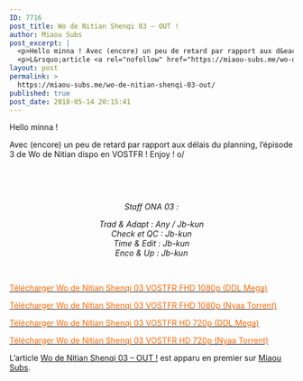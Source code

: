 ```yaml
---
ID: 7716
post_title: Wo de Nitian Shenqi 03 – OUT !
author: Miaou Subs
post_excerpt: |
  <p>Hello minna ! Avec (encore) un peu de retard par rapport aux d&eacute;lais du planning, l&rsquo;&eacute;pisode 3 de Wo de Nitian dispo en VOSTFR ! Enjoy ! o/ &nbsp; &nbsp; Staff ONA 03 : Trad &amp; Adapt : Any / Jb-kun Check et QC : Jb-kun Time &amp; Edit : Jb-kun Enco &amp; Up :</p>
  <p>L&rsquo;article <a rel="nofollow" href="https://miaou-subs.me/wo-de-nitian-shenqi-03-out/">Wo de Nitian Shenqi 03 &ndash; OUT !</a> est apparu en premier sur <a rel="nofollow" href="https://miaou-subs.me/">Miaou Subs</a>.</p>
layout: post
permalink: >
  https://miaou-subs.me/wo-de-nitian-shenqi-03-out/
published: true
post_date: 2018-05-14 20:15:41
---
```

<p>Hello minna !</p>
<p>Avec (encore) un peu de retard par rapport aux délais du planning, l&#8217;épisode 3 de Wo de Nitian dispo en VOSTFR ! Enjoy ! o/</p>
<p>&nbsp;</p>
<p>&nbsp;</p>
<p style="text-align: center;"><em>Staff ONA 03 :</em></p>
<p style="text-align: center;"><em>Trad &amp; Adapt : Any / Jb-kun</em><br />
<em> Check et QC : Jb-kun</em><br />
<em> Time &amp; Edit : Jb-kun<br />
</em> <em> Enco &amp; Up : Jb-kun</em></p>
<p>&nbsp;</p>
<p><a href="https://mega.nz/#!GSJFTCoB!MOgXBAM5og3bUtOhfwJLON3lzeYs80v5enm-EivpAv4"  rel="noopener"><span style="color: #ff6600;">Télécharger Wo de Nitian Shenqi 03 VOSTFR FHD 1080p (DDL Mega)</span></a></p>
<p><a href="https://nyaa.si/view/1037159"  rel="noopener"><span style="color: #ff6600;">Télécharger Wo de Nitian Shenqi 03 VOSTFR FHD 1080p (Nyaa Torrent)</span></a></p>
<p><a href="https://mega.nz/#!TPx1mTjK!qxOBT3OFV-eXGxnOxuLk2S-tNo_smRgex_qFHqYqHY0"  rel="noopener"><span style="color: #ff6600;">Télécharger Wo de Nitian Shenqi 03 VOSTFR HD 720p (DDL Mega)</span></a></p>
<p><a href="https://nyaa.si/view/1037160"  rel="noopener"><span style="color: #ff6600;">Télécharger Wo de Nitian Shenqi 03 VOSTFR HD 720p (Nyaa Torrent)</span></a></p>
<p>L’article <a rel="nofollow" href="https://miaou-subs.me/wo-de-nitian-shenqi-03-out/">Wo de Nitian Shenqi 03 &#8211; OUT !</a> est apparu en premier sur <a rel="nofollow" href="https://miaou-subs.me/">Miaou Subs</a>.</p>